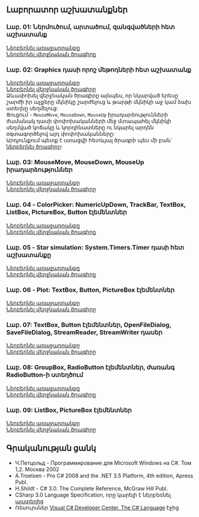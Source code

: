 ## Լաբորատոր աշխատանքներ
### Լաբ. 01: Ներմուծում, արտածում, զանգվածների հետ աշխատանք
[Ներբերնել առաջադրանքը](https://github.com/bhovhannes/student-csharp-tasks/blob/master/lab01/lab01.pdf)  
[Ներբերնել վերջնական ծրագիրը](https://github.com/bhovhannes/student-csharp-tasks/blob/master/lab01/lab01.exe)  

### Լաբ. 02: Graphics դասի որոշ մեթոդների հետ աշխատանք
[Ներբերնել առաջադրանքը](https://github.com/bhovhannes/student-csharp-tasks/blob/master/lab02/lab02.pdf)  
[Ներբերնել վերջնական ծրագիրը](https://github.com/bhovhannes/student-csharp-tasks/blob/master/lab02/lab02.exe)  
Ձևափոխել վերջնական ծրագիրը այնպես, որ նկարված երեսը շարժի իր աչքերը մկնիկը շարժելուց և թարթի մկնիկի աջ կամ ձախ ստեղնը սեղմելուց:  
Ցուցում - `MouseMove`, `MouseDown`, `MouseUp` իրադարձությունների ժամանակ դասի փոփոխականների մեջ մտապահել մկնիկի սեղմված կոճակը և կորդինատները ու նկարել արդեն օգտագործելով այդ փոփոխականները:  
Արդյունքում պետք է ստացվի հետևյալ ծրագրի պես մի բան` [ներբերնել ծրագիրը](http://student.hovhannes.info/index.php?action=dl&file=Lab02_ex.exe):

### Լաբ. 03: MouseMove, MouseDown, MouseUp իրադարձություններ
[Ներբերնել առաջադրանքը](https://github.com/bhovhannes/student-csharp-tasks/blob/master/lab03/lab03.pdf)  
[Ներբերնել վերջնական ծրագիրը](https://github.com/bhovhannes/student-csharp-tasks/blob/master/lab03/lab03.exe)  

### Լաբ. 04 - ColorPicker: NumericUpDown, TrackBar, TextBox, ListBox, PictureBox, Button էլեմենտներ
[Ներբերնել առաջադրանքը](https://github.com/bhovhannes/student-csharp-tasks/blob/master/lab04/lab04.pdf)  
[Ներբերնել վերջնական ծրագիրը](https://github.com/bhovhannes/student-csharp-tasks/blob/master/lab04/lab04.exe)  

### Լաբ. 05 - Star simulation: System.Timers.Timer դասի հետ աշխատանքը
[Ներբերնել առաջադրանքը](https://github.com/bhovhannes/student-csharp-tasks/blob/master/lab05/lab05.pdf)  
[Ներբերնել վերջնական ծրագիրը](https://github.com/bhovhannes/student-csharp-tasks/blob/master/lab05/lab05.exe)  

### Լաբ. 06 - Plot: TextBox, Button, PictureBox էլեմենտներ
[Ներբերնել առաջադրանքը](https://github.com/bhovhannes/student-csharp-tasks/blob/master/lab06/lab06.pdf)  
[Ներբերնել վերջնական ծրագիրը](https://github.com/bhovhannes/student-csharp-tasks/blob/master/lab06/lab06.exe)  

### Լաբ. 07: TextBox, Button էլեմենտներ, OpenFileDialog, SaveFileDialog, StreamReader, StreamWriter դասեր
[Ներբերնել առաջադրանքը](https://github.com/bhovhannes/student-csharp-tasks/blob/master/lab07/lab07.pdf)  
[Ներբերնել վերջնական ծրագիրը](https://github.com/bhovhannes/student-csharp-tasks/blob/master/lab07/lab07.exe)  

### Լաբ. 08: GroupBox, RadioButton էլեմենտներ, ժառանգ RadioButton-ի ստեղծում
[Ներբերնել առաջադրանքը](https://github.com/bhovhannes/student-csharp-tasks/blob/master/lab08/lab08.pdf)  
[Ներբերնել վերջնական ծրագիրը](https://github.com/bhovhannes/student-csharp-tasks/blob/master/lab08/lab08.exe)  

### Լաբ. 09: ListBox, PictureBox էլեմենտներ
[Ներբերնել առաջադրանքը](https://github.com/bhovhannes/student-csharp-tasks/blob/master/lab09/lab09.pdf)  
[Ներբերնել վերջնական ծրագիրը](https://github.com/bhovhannes/student-csharp-tasks/blob/master/lab09/lab09.exe)  


## Գրականության ցանկ
* Ч.Петцольд - Программирование для Microsoft Windows на С#. Том 1,2. Москва 2002
* A.Troelsen - Pro C# 2008 and the .NET 3.5 Platform, 4th edition, Apress Publ.
* H.Shildt - C# 3.0. The Complete Reference, McGraw Hill Publ.
* CSharp 3.0 Language Specification, որը կարելի է ներբեռնել [այստեղից](http://download.microsoft.com/download/3/8/8/388e7205-bc10-4226-b2a8-75351c669b09/csharp%20language%20specification.doc)
* Ռեսուրսներ [Visual C# Developer Center. The C# Language](http://msdn.microsoft.com/en-us/vcsharp/aa336809.aspx) էջից
